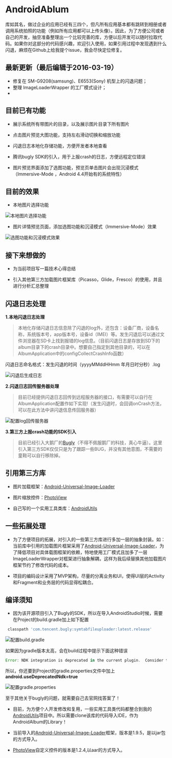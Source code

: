# AndroidAblum

库如其名，做过企业的应用已经有三四个，但凡所有应用基本都有跳转到相册或者调用系统拍照的功能（例如所有应用都可以上传头像）。因此，为了方便公司或者自己的开发，抽空准备整理出一个比较完善的库，方便以后开发可以随时拉取代码。如果你对这部分的代码感兴趣，欢迎引入使用，如果引用过程中发现遇到什么闪退，麻烦在Github上给我提个issue，我会尽快定位修复。

## 最新更新（最后编辑于2016-03-19）

- 修复在 SM-G9208(samsung)、E6553(Sony) 机型上的闪退问题；
- 整理 ImageLoaderWrapper 的工厂模式设计；
- 

## 目前已有功能

- 展示系统所有带图片的目录，以及展示图片目录下所有图片

- 点击图片预览大图功能，支持左右滑动切换和缩放功能

- 闪退日志本地化存储功能，方便开发者本地查看

- 腾讯bugly SDK的引入，用于上报crash的日志，方便远程定位错误

- 图片预览界面添加了选图功能，预览页单击图片会出现沉浸模式（Immersive-Mode ，Android 4.4开始有的系统特性）

## 目前的效果

- 本地图片选择功能

![本地图片选择功能](http://f.hiphotos.baidu.com/image/pic/item/ae51f3deb48f8c54c954df5f3d292df5e0fe7f3e.jpg)

- 图片详情预览页面，添加选图功能和沉浸模式（Immersive-Mode）效果

![选图功能和沉浸模式效果](http://b.hiphotos.baidu.com/image/pic/item/838ba61ea8d3fd1f3071ac4c374e251f95ca5f4f.jpg)

## 接下来想做的

- 为当前项目写一篇技术心得总结

- 引入其他第三方加载图片框架库（Picasso，Glide，Fresco）的使用，并且进行分析汇总整理


## 闪退日志处理

**1.本地闪退日志处理**

> 本地化存储闪退日志信息除了闪退的log外，还包含：设备厂商，设备名称，系统版本号，app版本号，设备id（IMEI）等。发生闪退后可以通过文件浏览器在SD卡上找到报错的log信息。（目前闪退日志是存放到SD下的album目录下的crash目录中。想要自己指定到其他目录的，可以在AlbumApplication中的configCollectCrashInfo函数）

闪退日志命名格式：发生闪退的时间（yyyyMMddHHmm 年月日时分秒）.log

![闪退后生成日志](http://g.hiphotos.baidu.com/image/pic/item/d0c8a786c9177f3ed17a360377cf3bc79f3d5676.jpg)

**2.闪退日志回传服务器处理**

> 目前已经提供闪退日志回传到远程服务器的接口，有需要可以自行在AlbumApplication配置作如下实现!（发生闪退时，会回调onCrash方法，可以在此方法中讲闪退信息传回服务器）

![配置log回传服务器](http://h.hiphotos.baidu.com/image/pic/item/dbb44aed2e738bd494f0643fa68b87d6267ff9ef.jpg)

**3.第三方上报crash功能的SDK引入**

> 目前已经引入大鹅厂的[Bugly](http://bugly.qq.com/)（不得不佩服鹅厂的科技，真心牛逼）。这里引入第三方SDK仅仅只是为了跟踪一些BUG，并没有其他意图，不需要的童鞋可以自行移除掉。

## 引用第三方库

- 图片加载框架：[Android-Universal-Image-Loader](https://github.com/nostra13/Android-Universal-Image-Loader)

- 图片缩放控件：[PhotoView](https://github.com/chrisbanes/PhotoView)

- 自己写的一个实用工具类库：[AndroidUtils](https://github.com/D-clock/AndroidUtils)

## 一些拓展处理

- 为了方便项目的拓展，对引入的一些第三方库进行多加一层的抽象封装。如：当前库中引用的加载图片框架采用了[Android-Universal-Image-Loader](https://github.com/nostra13/Android-Universal-Image-Loader)，为了降低项目对具体载图框架的依赖，特地使用工厂模式且加多了一层ImageLoaderWrapper对框架进行抽象解耦，这样为我后续替换其他加载图片框架节约了修改代码的成本。

- 项目的编码设计采用了MVP架构，尽量的分离业务和UI，使得UI层的Activity和Fragment和业务层的代码显得松耦合。 

## 编译须知

* 因为该开源项目引入了Bugly的SDK，所以在导入AndroidStudio时候，需要在Project的build.gradle加上如下配置

``` groovy
 classpath 'com.tencent.bugly:symtabfileuploader:latest.release'
```

![配置build.gradle](http://e.hiphotos.baidu.com/image/pic/item/8601a18b87d6277f529944492f381f30e924fc3c.jpg)

如果因为gradle版本太高，会在build过程中提示下面这种错误

``` groovy
Error: NDK integration is deprecated in the current plugin.  Consider trying the new experimental plugin.....
```

所以，你还要到Project的gradle.properties文件中加上 **android.useDeprecatedNdk=true**

![配置gradle.properties](http://e.hiphotos.baidu.com/image/pic/item/5366d0160924ab1803d8904632fae6cd7a890bf0.jpg)

至于其他关于bugly的问题，就需要自己去官网找答案了！

* 目前，为方便个人开发修改和复用，一些实用工具类代码都整合到我的[AndroidUtils](https://github.com/D-clock/AndroidUtils)项目中。所以需要clone该库的代码导入IDE，作为AndroidAlbum的Library！

* 当前导入的[Android-Universal-Image-Loader](https://github.com/nostra13/Android-Universal-Image-Loader)框架，版本是1.9.5，是以jar包的方式导入。

* [PhotoView](https://github.com/chrisbanes/PhotoView)自定义控件的版本是1.2.4,以aar的方式导入。